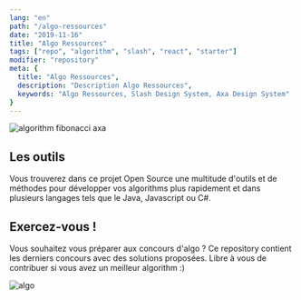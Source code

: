 ```yaml
---
lang: "en"
path: "/algo-ressources"
date: "2019-11-16"
title: "Algo Ressources"
tags: ["repo", "algorithm", "slash", "react", "starter"]
modifier: "repository"
meta: {
  title: "Algo Ressources",
  description: "Description Algo Ressources",
  keywords: "Algo Ressources, Slash Design System, Axa Design System"
}
---
```


<section class="grid-2-small-1 af-post__section">
  <img class="af-post__img af-post__img--left" src="../../fibonacci.jpg" alt="algorithm fibonacci axa" />
  <article class="af-post__article af-post__article--left">
    <h2 class="af-post__subtitle af-post__subtitle--left">Les outils</h2>
    <p class="af-post__content">Vous trouverez dans ce projet Open Source une multitude d'outils et de méthodes pour développer vos algorithms plus rapidement et dans plusieurs langages tels que le Java, Javascript ou C#.</p>
  </article>
</section>
<section class="grid-2-small-1 af-post__section">
  <article class="af-post__article af-post__article--right">
    <h2 class="af-post__subtitle af-post__subtitle--right">Exercez-vous !</h2>
    <p class="af-post__content">Vous souhaitez vous préparer aux concours d'algo ? Ce repository contient les derniers concours avec des solutions proposées. Libre à vous de contribuer si vous avez un meilleur algorithm :)</p>
  </article>
  <img class="af-post__img af-post__img--right" src="../../algo.jpg" alt="algo" />
</section>
